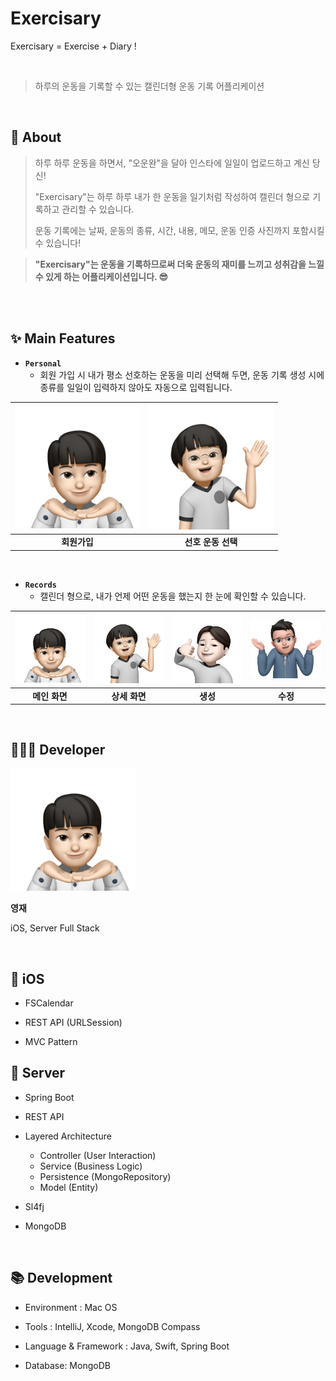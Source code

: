 # Exercisary
Exercisary = Exercise + Diary !

<br />

> 하루의 운동을 기록할 수 있는 캘린더형 운동 기록 어플리케이션 

<br />


## 💭 About

> 하루 하루 운동을 하면서, "오운완"을 달아 인스타에 일일이 업로드하고 계신 당신!
> 
> "Exercisary"는 하루 하루 내가 한 운동을 일기처럼 작성하여 캘린더 형으로 기록하고 관리할 수 있습니다.
>
> 운동 기록에는 날짜, 운동의 종류, 시간, 내용, 메모, 운동 인증 사진까지 포함시킬 수 있습니다!

> 
> **"Exercisary"는 운동을 기록하므로써 더욱 운동의 재미를 느끼고 성취감을 느낄 수 있게 하는 어플리케이션입니다. 😎**

<br />


<br />

## ✨ Main Features

- **`Personal`** 
    - 회원 가입 시 내가 평소 선호하는 운동을 미리 선택해 두면, 운동 기록 생성 시에 종류를 일일이 입력하지 않아도 자동으로 입력됩니다.
      <br>
      
|<img src="https://github.com/HanIpBoy/Documents/blob/master/%EC%9D%B4%EB%AA%A8%EC%A7%80/%EC%9C%A0%EC%98%81%EC%9E%AC%20%EC%9D%B4%EB%AA%A8%EC%A7%80.png" width=200>|<img src="https://github.com/HanIpBoy/Documents/blob/master/%EC%9D%B4%EB%AA%A8%EC%A7%80/%EC%9D%B4%EC%9C%A4%EC%9E%AC%20%EC%9D%B4%EB%AA%A8%EC%A7%80.png" width=200>|
|:--:|:--:|
|**회원가입**|**선호 운동 선택**|


<br>

- **`Records`** 
    - 캘린더 형으로, 내가 언제 어떤 운동을 했는지 한 눈에 확인할 수 있습니다.
      
|<img src="https://github.com/HanIpBoy/Documents/blob/master/%EC%9D%B4%EB%AA%A8%EC%A7%80/%EC%9C%A0%EC%98%81%EC%9E%AC%20%EC%9D%B4%EB%AA%A8%EC%A7%80.png" width=200>|<img src="https://github.com/HanIpBoy/Documents/blob/master/%EC%9D%B4%EB%AA%A8%EC%A7%80/%EC%9D%B4%EC%9C%A4%EC%9E%AC%20%EC%9D%B4%EB%AA%A8%EC%A7%80.png" width=200>|<img src="https://github.com/HanIpBoy/Documents/blob/master/%EC%9D%B4%EB%AA%A8%EC%A7%80/%EA%B9%80%EC%A0%95%ED%95%9C%20%EC%9D%B4%EB%AA%A8%EC%A7%80.png" width=200>|<img src="https://github.com/HanIpBoy/Documents/blob/master/%EC%9D%B4%EB%AA%A8%EC%A7%80/%EA%B9%80%EC%A7%84%EC%9B%85%20%EC%9D%B4%EB%AA%A8%EC%A7%80.png" width=200>|
|:--:|:--:|:--:|:--:|
|**메인 화면**|**상세 화면**|**생성**|**수정**|


<br />

## 🧑🏻‍💻 Developer

<img src="https://github.com/HanIpBoy/Documents/blob/master/%EC%9D%B4%EB%AA%A8%EC%A7%80/%EC%9C%A0%EC%98%81%EC%9E%AC%20%EC%9D%B4%EB%AA%A8%EC%A7%80.png" width=200> 

**영재**

iOS, Server Full Stack


<br>

## 🍎 iOS
- FSCalendar
  
- REST API (URLSession)
- MVC Pattern
  
## 🍃 Server
- Spring Boot
  
- REST API
- Layered Architecture
    - Controller (User Interaction)
    - Service (Business Logic)
    - Persistence (MongoRepository)
    - Model (Entity)
- Sl4fj
- MongoDB   

<br />

## 📚 Development 
- Environment : Mac OS
  
- Tools : IntelliJ, Xcode, MongoDB Compass
- Language & Framework : Java, Swift, Spring Boot
- Database: MongoDB

